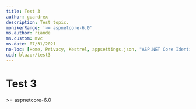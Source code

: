 ```yaml
---
title: Test 3
author: guardrex
description: Test topic.
monikerRange: '>= aspnetcore-6.0'
ms.author: riande
ms.custom: mvc
ms.date: 07/31/2021
no-loc: [Home, Privacy, Kestrel, appsettings.json, "ASP.NET Core Identity", cookie, Cookie, Blazor, "Blazor Server", "Blazor WebAssembly", "Identity", "Let's Encrypt", Razor, SignalR]
uid: blazor/test3
---
```

# Test 3

&gt;= aspnetcore-6.0
